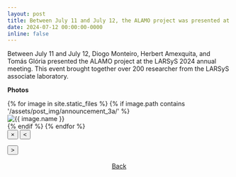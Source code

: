 ```yaml
---
layout: post
title: Between July 11 and July 12, the ALAMO project was presented at LARSyS 2024, in Lisbon, Portugal.
date: 2024-07-12 00:00:00-0000
inline: false
---
```


Between July 11 and July 12, Diogo Monteiro, Herbert Amexquita, and Tomás Glória presented the ALAMO project at the LARSyS 2024 annual meeting. This event brought together over 200 researcher from the LARSyS associate laboratory.


<!-- Change the folder inbetween the '' -->
**Photos**
<div class="gallery">
  {% for image in site.static_files %}
    {% if image.path contains '/assets/post_img/announcement_3a/' %}
      <div class="gallery-item">
        <img src="{{ image.path | relative_url }}" alt="{{ image.name }}" onclick="showFullscreen(this)">
      </div>
    {% endif %}
  {% endfor %}
</div>

<!-- Code for the gallery -->

<!-- Can re-use the code, just change the folder -->


<div class="fullscreen-preview">
  <button type="button" class="close-button" onclick="hideFullscreen()">
    &times;
  </button>
  <button type="button" class="nav-button left-button" onclick="navigateFullscreen(-1)">
    &lt;
  </button>
  <img src="" alt="">
  <p class="subtitle"></p> <!-- Element to display the subtitle -->
  <button type="button" class="nav-button right-button" onclick="navigateFullscreen(1)">
    &gt;
  </button>
</div>

<!-- End of the Gallery with full-screen preview -->

<br/>
<div style="width:100%; text-align:center">
<a href="#" onclick="window.history.back()">Back</a>
</div>
